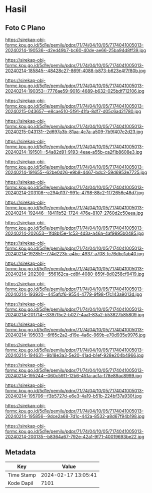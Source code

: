 # Hasil

## Foto C Plano

https://sirekap-obj-formc.kpu.go.id/5d1e/pemilu/pdpr/71/74/04/10/05/7174041005013-20240214-190536--d2ed49b7-bc60-40de-ae66-25ba94d8ff39.jpg

https://sirekap-obj-formc.kpu.go.id/5d1e/pemilu/pdpr/71/74/04/10/05/7174041005013-20240214-185845--48428c27-869f-4088-b873-b623e4f7f80b.jpg

https://sirekap-obj-formc.kpu.go.id/5d1e/pemilu/pdpr/71/74/04/10/05/7174041005013-20240214-190353--7776ae59-9016-4689-b632-025bdf712106.jpg

https://sirekap-obj-formc.kpu.go.id/5d1e/pemilu/pdpr/71/74/04/10/05/7174041005013-20240215-043657--e8cae510-5f91-41fa-8df7-d05c6ad21780.jpg

https://sirekap-obj-formc.kpu.go.id/5d1e/pemilu/pdpr/71/74/04/10/05/7174041005013-20240215-043131--2d697a3b-81aa-4c7a-a509-7b9f407e2d23.jpg

https://sirekap-obj-formc.kpu.go.id/5d1e/pemilu/pdpr/71/74/04/10/05/7174041005013-20240214-191501--54a82d91-9193-4eae-a55b-ca2f1b8608e3.jpg

https://sirekap-obj-formc.kpu.go.id/5d1e/pemilu/pdpr/71/74/04/10/05/7174041005013-20240214-191655--62be0d26-e9b8-4467-bdc2-59d6953e7725.jpg

https://sirekap-obj-formc.kpu.go.id/5d1e/pemilu/pdpr/71/74/04/10/05/7174041005013-20240214-203108--c294d137-991c-4798-88c2-1f72656e48d7.jpg

https://sirekap-obj-formc.kpu.go.id/5d1e/pemilu/pdpr/71/74/04/10/05/7174041005013-20240214-192446--18411b52-1724-476e-8107-2760d2c50eea.jpg

https://sirekap-obj-formc.kpu.go.id/5d1e/pemilu/pdpr/71/74/04/10/05/7174041005013-20240214-202653--1fd8b15e-1c53-4d3a-a46a-4af9895b0485.jpg

https://sirekap-obj-formc.kpu.go.id/5d1e/pemilu/pdpr/71/74/04/10/05/7174041005013-20240214-192851--774d223b-a4bc-4937-a708-fc76dbc1ab40.jpg

https://sirekap-obj-formc.kpu.go.id/5d1e/pemilu/pdpr/71/74/04/10/05/7174041005013-20240214-202300--556162ca-cd8f-4080-859f-8d0258cf9419.jpg

https://sirekap-obj-formc.kpu.go.id/5d1e/pemilu/pdpr/71/74/04/10/05/7174041005013-20240214-193920--445afcf6-9554-4779-9f98-f7c143a9013d.jpg

https://sirekap-obj-formc.kpu.go.id/5d1e/pemilu/pdpr/71/74/04/10/05/7174041005013-20240214-201714--3397f5c2-b027-4aa1-83a2-b53827b85809.jpg

https://sirekap-obj-formc.kpu.go.id/5d1e/pemilu/pdpr/71/74/04/10/05/7174041005013-20240214-195033--6f65c2a2-d19e-4a6c-969b-e70d935e9976.jpg

https://sirekap-obj-formc.kpu.go.id/5d1e/pemilu/pdpr/71/74/04/10/05/7174041005013-20240214-194631--9b18e3a3-5e20-41ad-b1ef-928e204b4966.jpg

https://sirekap-obj-formc.kpu.go.id/5d1e/pemilu/pdpr/71/74/04/10/05/7174041005013-20240214-195244--060c5911-12b6-451a-ac1a-f78e89ac8999.jpg

https://sirekap-obj-formc.kpu.go.id/5d1e/pemilu/pdpr/71/74/04/10/05/7174041005013-20240214-195706--f3b5727d-e6e3-4a19-b51b-224bf37a930f.jpg

https://sirekap-obj-formc.kpu.go.id/5d1e/pemilu/pdpr/71/74/04/10/05/7174041005013-20240214-195856--9dce2a68-7d1c-442a-8532-a8d67f94b198.jpg

https://sirekap-obj-formc.kpu.go.id/5d1e/pemilu/pdpr/71/74/04/10/05/7174041005013-20240214-200135--b8364a67-792e-42a1-9f71-40019693be22.jpg


## Metadata

| Key        | Value               |
| ---------- | ------------------- |
| Time Stamp | 2024-02-17 13:05:41 |
| Kode Dapil | 7101                |



